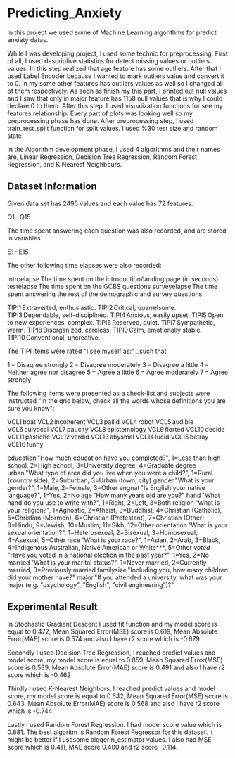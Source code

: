 # Predicting_Anxiety

In this project we used some of Machine Learning algorithms for predict anxiety datas.  

While I was developing project, I used some technic for preprocessing. 
First of all, I used descriptive statistics for detect missing values or outliers values. In this step realized that age feature has some outliers. After that I used Label Encoder because I wanted to mark outliers value and convert it to 0. In my some other features has outliers values as well so I changed all of them respectively. 
As soon as finish my this part, I printed out null values and I saw that only in major feature has 1158 null values that is why I could declare 0 to them.
After this step, I used visualization functions for see my features relationship. Every part of plots was looking well so my preprocessing phase has done. 
After preprocessing step, I used train_test_split function for split values. I used %30 test size and random state.  

In the Algorithm development phase, I used 4 algorithms and their names are, Linear Regression, Decision Tree Regression, Random Forest Regression, and K Nearest Neighbours. 

## Dataset Information

Given data set has 2495 values and each value has 72 features.  

Q1 - Q15 

The time spent answering each question was also recorded, and are stored in variables 

E1 - E15 

The other following time elapses were also recorded: 

introelapse The time spent on the introduction/landing page (in seconds) 
testelapse The time spent on the GCBS questions 
surveyelapse The time spent answering the rest of the demographic and survey questions 

 

TIPI1 Extraverted, enthusiastic. 
TIPI2 Critical, quarrelsome. 
TIPI3 Dependable, self-disciplined. 
TIPI4 Anxious, easily upset. 
TIPI5 Open to new experiences, complex. 
TIPI6 Reserved, quiet. 
TIPI7 Sympathetic, warm. 
TIPI8 Disorganized, careless. 
TIPI9 Calm, emotionally stable. 
TIPI10 Conventional, uncreative. 

The TIPI items were rated "I see myself as:" _ such that 

 

1 = Disagree strongly 
2 = Disagree moderately 
3 = Disagree a little 
4 = Neither agree nor disagree 
5 = Agree a little 
6 = Agree moderately 
7 = Agree strongly 

The following items were presented as a check-list and subjects were instructed "In the grid below, check all the words whose definitions you are sure you know": 

VCL1 boat 
VCL2 incoherent 
VCL3 pallid 
VCL4 robot 
VCL5 audible 
VCL6 cuivocal 
VCL7 paucity 
VCL8 epistemology 
VCL9 florted 
VCL10 decide 
VCL11 pastiche 
VCL12 verdid 
VCL13 abysmal 
VCL14 lucid 
VCL15 betray 
VCL16 funny 

 

education "How much education have you completed?", 1=Less than high school, 2=High school, 3=University degree, 4=Graduate degree 
urban "What type of area did you live when you were a child?", 1=Rural (country side), 2=Suburban, 3=Urban (town, city) 
gender "What is your gender?", 1=Male, 2=Female, 3=Other 
engnat "Is English your native language?", 1=Yes, 2=No 
age "How many years old are you?" 
hand "What hand do you use to write with?", 1=Right, 2=Left, 3=Both 
religion "What is your religion?", 1=Agnostic, 2=Atheist, 3=Buddhist, 4=Christian (Catholic), 5=Christian (Mormon), 6=Christian (Protestant), 7=Christian (Other), 8=Hindu, 9=Jewish, 10=Muslim, 11=Sikh, 12=Other 
orientation "What is your sexual orientation?", 1=Heterosexual, 2=Bisexual, 3=Homosexual, 4=Asexual, 5=Other 
race "What is your race?", 1=Asian, 2=Arab, 3=Black, 4=Indigenous Australian, Native American or White***, 5=Other 
*voted* "Have you voted in a national election in the past year?", 1=Yes, 2=No 
married "What is your marital status?", 1=Never married, 2=Currently married, 3=Previously married 
familysize "Including you, how many children did your mother have?" 
major "If you attended a university, what was your major (e.g. "psychology", "English", "civil engineering")?" 


## Experimental Result

In Stochastic Gradient Descent I used fit function and my model score is equal to 0.472, Mean Squared Error(MSE) score is 0.619, Mean Absolute Error(MAE) score is 0.574 and also I have r2 score which is -0.679 

 

 

Secondly I used Decision Tree Regression, I reached predict values and model score, my model score is equal to 0.859, Mean Squared Error(MSE) score is 0.539, Mean Absolute Error(MAE) score is 0.491 and also I have r2 score which is -0.462 

 

Thirdly I used K-Nearest Neighbors, I reached predict values and model score, my model score is equal to 0.642, Mean Squared Error(MSE) score is 0.643, Mean Absolute Error(MAE) score is 0.568 and also I have r2 score which is -0.744 

 

 

 

Lastly I used Random Forest Regression. I had model score value which is 0.881. The best algoritm is Random Forest Regressor for this dataset. it might be better if I usesome bigger n_estimator values. I also had MSE score which is 0.411, MAE score 0.400 and r2 score -0.114. 

 
